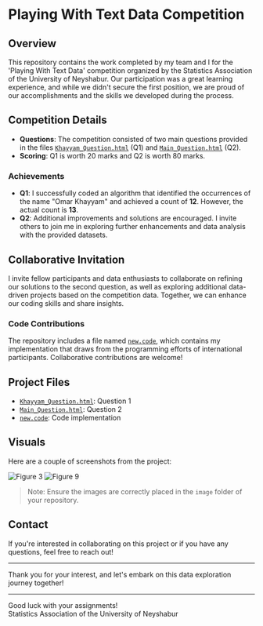 # Playing With Text Data Competition

## Overview
This repository contains the work completed by my team and I for the 'Playing With Text Data' competition organized by the Statistics Association of the University of Neyshabur. Our participation was a great learning experience, and while we didn't secure the first position, we are proud of our accomplishments and the skills we developed during the process.

## Competition Details
- **Questions**: The competition consisted of two main questions provided in the files [`Khayyam_Question.html`](Khayyam_Question.html) (Q1) and [`Main_Question.html`](Main_Question.html) (Q2).
- **Scoring**: Q1 is worth 20 marks and Q2 is worth 80 marks.

### Achievements
- **Q1**: I successfully coded an algorithm that identified the occurrences of the name "Omar Khayyam" and achieved a count of **12**. However, the actual count is **13**.
- **Q2**: Additional improvements and solutions are encouraged. I invite others to join me in exploring further enhancements and data analysis with the provided datasets.

## Collaborative Invitation
I invite fellow participants and data enthusiasts to collaborate on refining our solutions to the second question, as well as exploring additional data-driven projects based on the competition data. Together, we can enhance our coding skills and share insights.

### Code Contributions
The repository includes a file named [`new.code`](new.code), which contains my implementation that draws from the programming efforts of international participants. Collaborative contributions are welcome!

## Project Files
- [`Khayyam_Question.html`](Khayyam_Question.html): Question 1
- [`Main_Question.html`](Main_Question.html): Question 2
- [`new.code`](new.code): Code implementation

## Visuals
Here are a couple of screenshots from the project:

![Figure 3](image/Figure_3.png)
![Figure 9](image/Figure_9.png)

> Note: Ensure the images are correctly placed in the `image` folder of your repository.

## Contact
If you're interested in collaborating on this project or if you have any questions, feel free to reach out!

---

Thank you for your interest, and let's embark on this data exploration journey together!

---

Good luck with your assignments!  
Statistics Association of the University of Neyshabur
